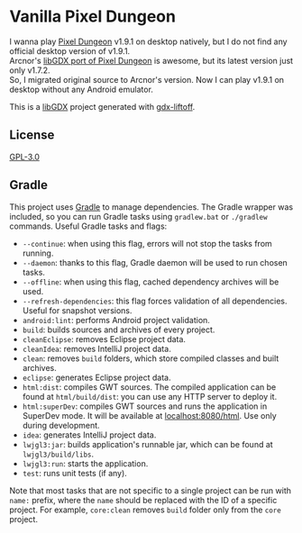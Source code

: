 # Vanilla Pixel Dungeon
I wanna play [Pixel Dungeon](https://github.com/watabou/pixel-dungeon) v1.9.1 on desktop natively, but I do not find any official desktop version of v1.9.1.  
Arcnor's [libGDX port of Pixel Dungeon](https://github.com/Arcnor/pixel-dungeon-gdx) is awesome, but its latest version just only v1.7.2.  
So, I migrated original source to Arcnor's version. Now I can play v1.9.1 on desktop without any Android emulator.

This is a [libGDX](https://libgdx.com/) project generated with [gdx-liftoff](https://github.com/tommyettinger/gdx-liftoff).

## License
[GPL-3.0](https://github.com/anyicomplex/vanilla-pixel-dungeon/blob/master/LICENSE)

## Gradle

This project uses [Gradle](http://gradle.org/) to manage dependencies.
The Gradle wrapper was included, so you can run Gradle tasks using `gradlew.bat` or `./gradlew` commands.
Useful Gradle tasks and flags:

- `--continue`: when using this flag, errors will not stop the tasks from running.
- `--daemon`: thanks to this flag, Gradle daemon will be used to run chosen tasks.
- `--offline`: when using this flag, cached dependency archives will be used.
- `--refresh-dependencies`: this flag forces validation of all dependencies. Useful for snapshot versions.
- `android:lint`: performs Android project validation.
- `build`: builds sources and archives of every project.
- `cleanEclipse`: removes Eclipse project data.
- `cleanIdea`: removes IntelliJ project data.
- `clean`: removes `build` folders, which store compiled classes and built archives.
- `eclipse`: generates Eclipse project data.
- `html:dist`: compiles GWT sources. The compiled application can be found at `html/build/dist`: you can use any HTTP server to deploy it.
- `html:superDev`: compiles GWT sources and runs the application in SuperDev mode. It will be available at [localhost:8080/html](http://localhost:8080/html). Use only during development.
- `idea`: generates IntelliJ project data.
- `lwjgl3:jar`: builds application's runnable jar, which can be found at `lwjgl3/build/libs`.
- `lwjgl3:run`: starts the application.
- `test`: runs unit tests (if any).

Note that most tasks that are not specific to a single project can be run with `name:` prefix, where the `name` should be replaced with the ID of a specific project.
For example, `core:clean` removes `build` folder only from the `core` project.
